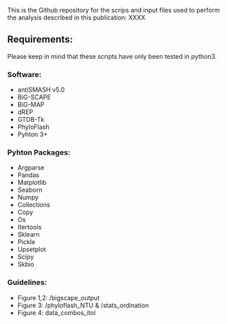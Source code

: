 
This is the Github repository for the scrips and input files used to perform the analysis described in this publication: XXXX

## Requirements:

Please keep in mind that these scripts have only been tested in python3.

### Software:

- antiSMASH v5.0
- BiG-SCAPE
- BiG-MAP
- dREP
- GTDB-Tk
- PhyloFlash
- Pyhton 3+

### Pyhton Packages:

- Argparse 
- Pandas
- Matplotlib
- Seaborn
- Numpy
- Collections
- Copy
- Os
- Itertools
- Sklearn
- Pickle
- Upsetplot
- Scipy
- Skbio

### Guidelines:
- Figure 1,2: /bigscape_output
- Figure 3: /phyloflash_NTU & /stats_ordination
- Figure 4: data_combos_itol






